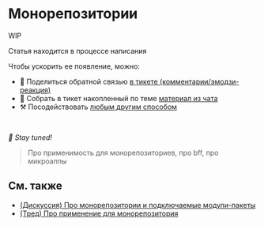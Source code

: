 # Монорепозитории

WIP

Статья находится в процессе написания

Чтобы ускорить ее появление, можно:

* 📢 Поделиться обратной связью [в тикете (комментарии/эмодзи-реакция)](https://github.com/feature-sliced/documentation/issues/221)
* 💬 Собрать в тикет накопленный по теме [материал из чата](https://t.me/feature_sliced)
* ⚒️ Посодействовать [любым другим способом](https://github.com/feature-sliced/documentation/blob/master/CONTRIBUTING.md)

<br />

*🍰 Stay tuned!*

> Про применимость для монорепозиториев, про bff, про микроаппы

## См. также[​](#see-also "Прямая ссылка на этот заголовок")

* [(Дискуссия) Про монорепозитории и подключаемые модули-пакеты](https://github.com/feature-sliced/documentation/discussions/50)
* [(Тред) Про применение для монорепозитория](https://t.me/feature_sliced/2412)
